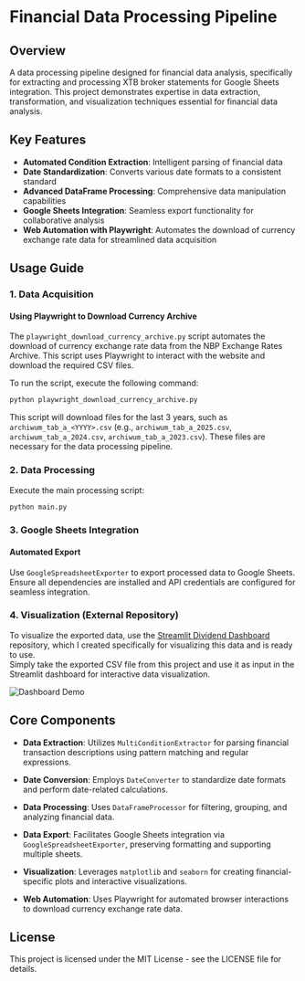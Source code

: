 # Financial Data Processing Pipeline

## Overview

A data processing pipeline designed for financial data analysis, specifically for extracting and processing XTB broker statements for Google Sheets integration. This project demonstrates expertise in data extraction, transformation, and visualization techniques essential for financial data analysis.

## Key Features

- **Automated Condition Extraction**: Intelligent parsing of financial data
- **Date Standardization**: Converts various date formats to a consistent standard
- **Advanced DataFrame Processing**: Comprehensive data manipulation capabilities
- **Google Sheets Integration**: Seamless export functionality for collaborative analysis
- **Web Automation with Playwright**: Automates the download of currency exchange rate data for streamlined data acquisition

## Usage Guide

### 1. Data Acquisition

#### Using Playwright to Download Currency Archive

The `playwright_download_currency_archive.py` script automates the download of currency exchange rate data from the NBP Exchange Rates Archive. This script uses Playwright to interact with the website and download the required CSV files.

To run the script, execute the following command:
```bash
python playwright_download_currency_archive.py
```

This script will download files for the last 3 years, such as `archiwum_tab_a_<YYYY>.csv` (e.g., `archiwum_tab_a_2025.csv`, `archiwum_tab_a_2024.csv`, `archiwum_tab_a_2023.csv`). These files are necessary for the data processing pipeline.

### 2. Data Processing

Execute the main processing script:
```bash
python main.py
```

### 3. Google Sheets Integration

#### Automated Export

Use `GoogleSpreadsheetExporter` to export processed data to Google Sheets. Ensure all dependencies are installed and API credentials are configured for seamless integration.

### 4. Visualization (External Repository)

To visualize the exported data, use the [Streamlit Dividend Dashboard](https://github.com/darekwojciechowski/Streamlit-Dividend-Dashboard) repository, which I created specifically for visualizing this data and is ready to use.  
Simply take the exported CSV file from this project and use it as input in the Streamlit dashboard for interactive data visualization.

![Dashboard Demo](assets/streamlit-dashboard-demo.gif)

## Core Components

- **Data Extraction**: Utilizes `MultiConditionExtractor` for parsing financial transaction descriptions using pattern matching and regular expressions.

- **Date Conversion**: Employs `DateConverter` to standardize date formats and perform date-related calculations.

- **Data Processing**: Uses `DataFrameProcessor` for filtering, grouping, and analyzing financial data.

- **Data Export**: Facilitates Google Sheets integration via `GoogleSpreadsheetExporter`, preserving formatting and supporting multiple sheets.

- **Visualization**: Leverages `matplotlib` and `seaborn` for creating financial-specific plots and interactive visualizations.

- **Web Automation**: Uses Playwright for automated browser interactions to download currency exchange rate data.

## License

This project is licensed under the MIT License - see the LICENSE file for details.
